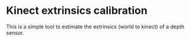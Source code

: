 # Kinect extrinsics calibration 

This is a simple tool to estimate the extrinsics (world to kinect) of a depth sensor.
